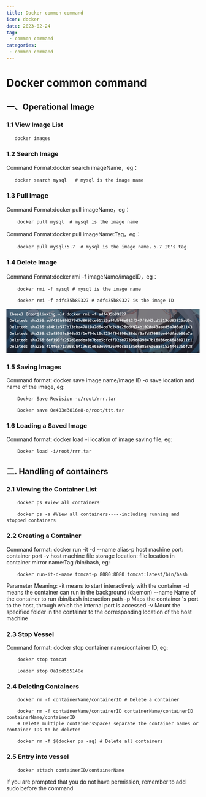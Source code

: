 ```yaml
---
title: Docker common command
icon: docker
date: 2023-02-24
tag:
 - common command
categories: 
 - common command
---
```


# Docker common command

## 一、Operational Image

### 1.1 View Image List

```shell
   docker images
```
### 1.2 Search Image

Command Format:docker search imageName，eg：
```shell
   docker search mysql   # mysql is the image name
```

### 1.3 Pull Image

Command Format:docker pull imageName，eg：
```shell
    docker pull mysql  # mysql is the image name
```
Command Format:docker pull imageName:Tag，eg：
```shell
    docker pull mysql:5.7  # mysql is the image name，5.7 It's tag
```
### 1.4 Delete Image
Command Format:docker rmi -f imageName/imageID，eg：
```shell
    docker rmi -f mysql # mysql is the image name
```
```shell
    docker rmi -f adf435b89327 # adf435b89327 is the image ID
```
![docker-rmi-Id](./docker-rmi-Id.png)

### 1.5 Saving Images 
Command format: docker save image name/image ID -o save location and name of the image, eg: 
```shell 
    Docker Save Revision -o/root/rrr.tar 
``` 
```shell 
    Docker save 0e403e3816e8-o/root/ttt.tar
``` 
### 1.6 Loading a Saved Image 
Command format: docker load -i location of image saving file, eg: 
```shell 
    Docker load -i/root/rrr.tar 
``` 
## 二. Handling of containers 
### 2.1 Viewing the Container List 
```shell 
    docker ps #View all containers 
```    
```shell 
    docker ps -a #View all containers-----including running and stopped containers 
``` 
### 2.2 Creating a Container 
Command format: docker run -it -d --name alias-p host machine port: container port -v host machine file storage location: file location in container mirror name:Tag /bin/bash, eg: 
```shell 
    docker run-it-d-name tomcat-p 8080:8080 tomcat:latest/bin/bash 
``` 
Parameter Meaning: 
-it means to start interactively with the container 
-d means the container can run in the background (daemon) 
--name Name of the container to run /bin/bash interaction path 
-p Maps the container 's port to the host, through which the internal port is accessed 
-v Mount the specified folder in the container to the corresponding location of the host machine 
### 2.3 Stop Vessel 
Command format: docker stop container name/container ID, eg: 
```shell 
    docker stop tomcat 
``` 
```shell 
    Loader stop 0a1cd555148e 
``` 
### 2.4 Deleting Containers 
```shell 
    docker rm -f containerName/containerID # Delete a container 
``` 
```shell 
    docker rm -f containerName/containerID containerName/containerID containerName/containerID 
    # Delete multiple containersSpaces separate the container names or container IDs to be deleted
```
``` shell 
    docker rm -f $(docker ps -aq) # Delete all containers 
``` 
### 2.5 Entry into vessel 
```shell 
    docker attach containerID/containerName 
``` 
If you are prompted that you do not have permission, remember to add sudo before the command
